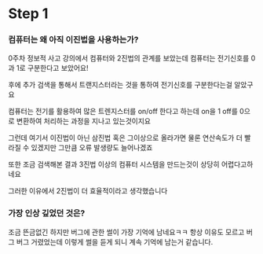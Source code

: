 # Step 1
### 컴퓨터는 왜 아직 이진법을 사용하는가?
0주차 정보적 사고 강의에서 컴퓨터와 2진법의 관계를 보았는데
컴퓨터는 전기신호를 0과 1로 구분한다고 보았어요!

후에 추가 검색을 통해서 트랜지스터라는 것을 통하여 전기신호를 구분한다는걸 알았구요

컴퓨터는 전기를 활용하여 많은 트렌지스터를 on/off 한다고 하는데
on을 1 off를 0으로 변환하여 처리하는 과정을 지나고 있는것이지요

그런데 여기서 이진법이 아닌 삼진법 혹은 그이상으로 올라가면
물론 연산속도가 더 빨라질 수 있겠지만 그만큼 오류 발생량도 늘어나겠죠

또한 조금 검색해본 결과 3진법 이상의 컴퓨터 시스템을 만드는것이 상당히 어렵다고하네요

그러한 이유에서 2진법이 더 효율적이라고 생각했습니다

### 가장 인상 깊었던 것은?
조금 뜬금없긴 하지만 버그에 관한 썰이 가장 기억에 남네요ㅋㅋ 항상 이유도 모르고 버그 버그 거렸었는데 이렇게 썰을 듣게 되니 계속 기억에 남는거 같습니다.
